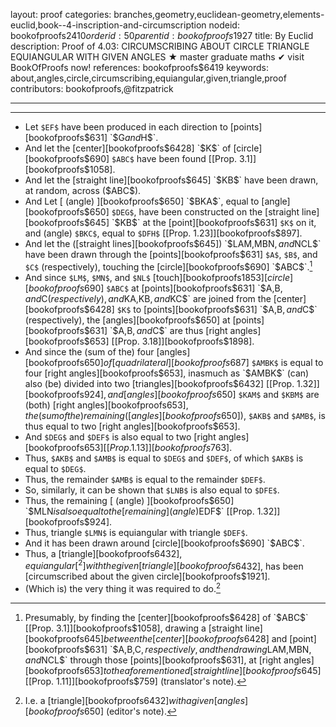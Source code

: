 layout: proof
categories: branches,geometry,euclidean-geometry,elements-euclid,book--4-inscription-and-circumscription
nodeid: bookofproofs$2410
orderid: 50
parentid: bookofproofs$1927
title: By Euclid
description:  Proof of 4.03: CIRCUMSCRIBING ABOUT CIRCLE TRIANGLE EQUIANGULAR WITH GIVEN ANGLES &#9733; master graduate maths &#10004; visit BookOfProofs now!
references: bookofproofs$6419
keywords: about,angles,circle,circumscribing,equiangular,given,triangle,proof
contributors: bookofproofs,@fitzpatrick

---


---



* Let `$EF$` have been produced in each direction to [points][bookofproofs$631] `$G$` and `$H$`.
* And let the [center][bookofproofs$6428] `$K$` of [circle][bookofproofs$690] `$ABC$` have been found [[Prop. 3.1]][bookofproofs$1058].
* And let the [straight line][bookofproofs$645] `$KB$` have been drawn, at random, across ($ABC$).
* And Let [ (angle) ][bookofproofs$650] `$BKA$`, equal to [angle][bookofproofs$650] `$DEG$`, have been constructed on the [straight line][bookofproofs$645] `$KB$` at the [point][bookofproofs$631] `$K$` on it, and (angle) `$BKC$`, equal to `$DFH$` [[Prop. 1.23]][bookofproofs$897].
* And let the ([straight lines][bookofproofs$645]) `$LAM$`, `$MBN$`, and `$NCL$` have been drawn through the [points][bookofproofs$631] `$A$`, `$B$`, and `$C$` (respectively), touching the [circle][bookofproofs$690] `$ABC$`.[^1]
* And since `$LM$`, `$MN$`, and `$NL$` [touch][bookofproofs$1853] [circle][bookofproofs$690] `$ABC$` at [points][bookofproofs$631] `$A$`, `$B$`, and `$C$` (respectively), and `$KA$`, `$KB$`, and `$KC$` are joined from the [center][bookofproofs$6428] `$K$` to [points][bookofproofs$631] `$A$`, `$B$`, and `$C$` (respectively), the [angles][bookofproofs$650] at [points][bookofproofs$631] `$A$`, `$B$`, and `$C$` are thus [right angles][bookofproofs$653] [[Prop. 3.18]][bookofproofs$1898].
* And since the (sum of the) four [angles][bookofproofs$650] of [quadrilateral][bookofproofs$687] `$AMBK$` is equal to four [right angles][bookofproofs$653], inasmuch as `$AMBK$` (can) also (be) divided into two [triangles][bookofproofs$6432] [[Prop. 1.32]][bookofproofs$924], and [angles][bookofproofs$650] `$KAM$` and `$KBM$` are (both) [right angles][bookofproofs$653], the (sum of the) remaining ([angles][bookofproofs$650]), `$AKB$` and `$AMB$`, is thus equal to two [right angles][bookofproofs$653].
* And `$DEG$` and `$DEF$` is also equal to two [right angles][bookofproofs$653] [[Prop. 1.13]][bookofproofs$763].
* Thus, `$AKB$` and `$AMB$` is equal to `$DEG$` and `$DEF$`, of which `$AKB$` is equal to `$DEG$`.
* Thus, the remainder `$AMB$` is equal to the remainder `$DEF$`.
* So, similarly, it can be shown that `$LNB$` is also equal to `$DFE$`.
* Thus, the remaining [ (angle) ][bookofproofs$650] `$MLN$` is also equal to the [remaining] (angle) `$EDF$` [[Prop. 1.32]][bookofproofs$924].
* Thus, triangle `$LMN$` is equiangular with triangle `$DEF$`.
* And it has been drawn around [circle][bookofproofs$690] `$ABC$`.
* Thus, a [triangle][bookofproofs$6432], equiangular[^2] with the given [triangle][bookofproofs$6432], has been [circumscribed about the given circle][bookofproofs$1921].
* (Which is) the very thing it was required to do.[^2]

[^1]: Presumably, by finding the [center][bookofproofs$6428] of `$ABC$` [[Prop. 3.1]][bookofproofs$1058], drawing a [straight line][bookofproofs$645] between the [center][bookofproofs$6428] and [point][bookofproofs$631] `$A$`, `$B$`, `$C$`, respectively, and then drawing `$LAM$`, `$MBN$`, and `$NCL$`  through those [points][bookofproofs$631], at [right angles][bookofproofs$653] to the aforementioned [straight line][bookofproofs$645] [[Prop. 1.11]][bookofproofs$759] (translator's note).

[^2]: I.e. a [triangle][bookofproofs$6432] with a given [angles][bookofproofs$650] (editor's note).
